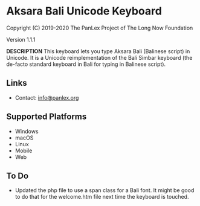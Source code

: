 Aksara Bali Unicode Keyboard
============================

Copyright (C) 2019-2020 The PanLex Project of The Long Now Foundation

Version 1.1.1

__DESCRIPTION__
This keyboard lets you type Aksara Bali (Balinese script) in Unicode. It is a Unicode reimplementation of the Bali Simbar keyboard (the de-facto standard keyboard in Bali for typing in Balinese script).

Links
-----

 * Contact:  <info@panlex.org>

Supported Platforms
-------------------
 * Windows
 * macOS
 * Linux
 * Mobile
 * Web

To Do
-----
* Updated the php file to use a span class for a Bali font. It might be good to do that for the welcome.htm 
  file next time the keyboard is touched.